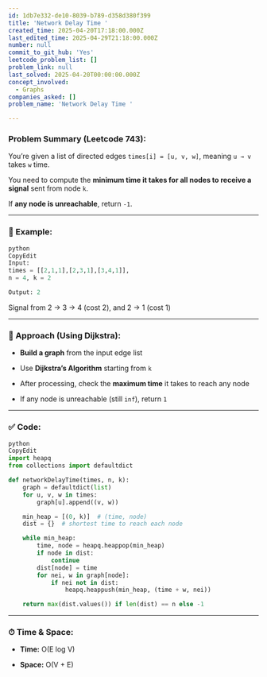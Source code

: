 ```yaml
---
id: 1db7e332-de10-8039-b789-d358d380f399
title: 'Network Delay Time '
created_time: 2025-04-20T17:18:00.000Z
last_edited_time: 2025-04-29T21:18:00.000Z
number: null
commit_to_git_hub: 'Yes'
leetcode_problem_list: []
problem_link: null
last_solved: 2025-04-20T00:00:00.000Z
concept_involved:
  - Graphs
companies_asked: []
problem_name: 'Network Delay Time '

---
```


### Problem Summary (Leetcode 743):

You’re given a list of directed edges `times[i] = [u, v, w]`, meaning `u → v` takes `w` time.

You need to compute the **minimum time it takes for all nodes to receive a signal** sent from node `k`.

If **any node is unreachable**, return `-1`.

***

### 📘 Example:

```python
python
CopyEdit
Input:
times = [[2,1,1],[2,3,1],[3,4,1]],
n = 4, k = 2

Output: 2


```

Signal from 2 → 3 → 4 (cost 2), and 2 → 1 (cost 1)

***

### 🔧 Approach (Using Dijkstra):

*   **Build a graph** from the input edge list

*   Use **Dijkstra’s Algorithm** starting from `k`

*   After processing, check the **maximum time** it takes to reach any node

*   If any node is unreachable (still `inf`), return `1`

***

### ✅ Code:

```python
python
CopyEdit
import heapq
from collections import defaultdict

def networkDelayTime(times, n, k):
    graph = defaultdict(list)
    for u, v, w in times:
        graph[u].append((v, w))

    min_heap = [(0, k)]  # (time, node)
    dist = {}  # shortest time to reach each node

    while min_heap:
        time, node = heapq.heappop(min_heap)
        if node in dist:
            continue
        dist[node] = time
        for nei, w in graph[node]:
            if nei not in dist:
                heapq.heappush(min_heap, (time + w, nei))

    return max(dist.values()) if len(dist) == n else -1


```

***

### ⏱ Time & Space:

*   **Time:** O(E log V)

*   **Space:** O(V + E)
